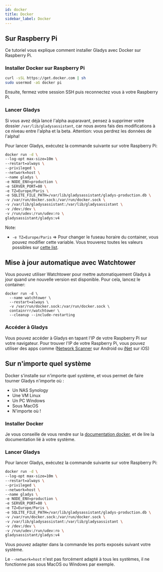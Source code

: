 ```yaml
---
id: docker
title: Docker
sidebar_label: Docker
---
```


## Sur Raspberry Pi

Ce tutoriel vous explique comment installer Gladys avec Docker sur Raspberry Pi.

### Installer Docker sur Raspberry Pi

```bash
curl -sSL https://get.docker.com | sh
sudo usermod -aG docker pi
```

Ensuite, fermez votre session SSH puis reconnectez vous à votre Raspberry Pi.

### Lancer Gladys

Si vous avez déjà lancé l'alpha auparavant, pensez à supprimer votre dossier `/var/lib/gladysassistant`, car nous avons fais des modifications à ce niveau entre l'alpha et la beta. Attention: vous perdrez les données de l'alpha!

Pour lancer Gladys, exécutez la commande suivante sur votre Raspberry Pi:

```bash
docker run -d \
--log-opt max-size=10m \
--restart=always \
--privileged \
--network=host \
--name gladys \
-e NODE_ENV=production \
-e SERVER_PORT=80 \
-e TZ=Europe/Paris \
-e SQLITE_FILE_PATH=/var/lib/gladysassistant/gladys-production.db \
-v /var/run/docker.sock:/var/run/docker.sock \
-v /var/lib/gladysassistant:/var/lib/gladysassistant \
-v /dev:/dev \
-v /run/udev:/run/udev:ro \
gladysassistant/gladys:v4
```

Note:

- `-e TZ=Europe/Paris` => Pour changer le fuseau horaire du container, vous pouvez modifier cette variable. Vous trouverez toutes les valeurs possibles sur [cette list](https://en.wikipedia.org/wiki/List_of_tz_database_time_zones).

## Mise à jour automatique avec Watchtower

Vous pouvez utiliser Watchtower pour mettre automatiquement Gladys à jour quand une nouvelle version est disponible. Pour cela, lancez le container:

```
docker run -d \
  --name watchtower \
  --restart=always \
  -v /var/run/docker.sock:/var/run/docker.sock \
  containrrr/watchtower \
  --cleanup --include-restarting
```

### Accéder à Gladys

Vous pouvez accéder à Gladys en tapant l'IP de votre Raspberry Pi sur votre navigateur. Pour trouver l'IP de votre Raspberry Pi, vous pouvez utiliser des apps comme ([Network Scanner](https://play.google.com/store/apps/details?id=com.easymobile.lan.scanner&hl=fr) sur Android ou [iNet](https://itunes.apple.com/fr/app/inet-network-scanner/id340793353?mt=8) sur iOS)

## Sur n'importe quel système

Docker s'installe sur n'importe quel système, et vous permet de faire tourner Gladys n'importe où :

- Un NAS Synology
- Une VM Linux
- Un PC Windows
- Sous MacOS
- N'importe où !

### Installer Docker

Je vous conseille de vous rendre sur la [documentation docker](https://docs.docker.com/), et de lire la documentation lié à votre système.

### Lancer Gladys

Pour lancer Gladys, exécutez la commande suivante sur votre Raspberry Pi:

```bash
docker run -d \
--log-opt max-size=10m \
--restart=always \
--privileged \
--network=host \
--name gladys \
-e NODE_ENV=production \
-e SERVER_PORT=80 \
-e TZ=Europe/Paris \
-e SQLITE_FILE_PATH=/var/lib/gladysassistant/gladys-production.db \
-v /var/run/docker.sock:/var/run/docker.sock \
-v /var/lib/gladysassistant:/var/lib/gladysassistant \
-v /dev:/dev \
-v /run/udev:/run/udev:ro \
gladysassistant/gladys:v4
```

Vous pouvez adapter dans la commande les ports exposés suivant votre système.

Le `--network=host` n'est pas forcément adapté à tous les systèmes, il ne fonctionne pas sous MacOS ou Windows par exemple.
